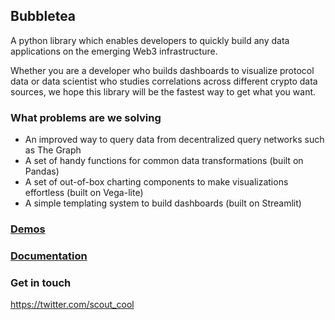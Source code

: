 Bubbletea
--

A python library which enables developers to quickly build any data applications on the emerging Web3 infrastructure. 

Whether you are a developer who builds dashboards to visualize protocol data or data scientist who studies correlations across different crypto data sources, we hope this library will be the fastest way to get what you want.

### What problems are we solving
- An improved way to query data from decentralized query networks such as The Graph
- A set of handy functions for common data transformations (built on Pandas)
- A set of out-of-box charting components to make visualizations effortless (built on Vega-lite)
- A simple templating system to build dashboards (built on Streamlit)

### [Demos](https://bubbletea-demo.herokuapp.com/?demo=demo_1.py)


### [Documentation](https://scout-1.gitbook.io/bubbletea/)



### Get in touch
https://twitter.com/scout_cool